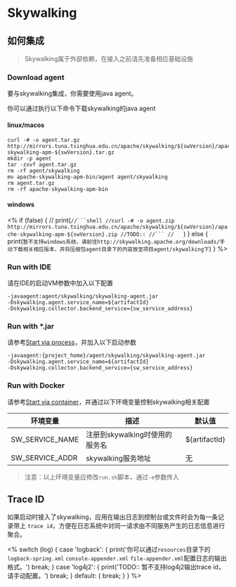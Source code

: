 # Skywalking

## 如何集成

> Skywalking属于外部依赖，在接入之前请先准备相应基础设施

### Download agent

要与skywalking集成，你需要使用java agent。

你可以通过执行以下命令下载skywalking的java agent

#### linux/macos

```shell
curl -# -o agent.tar.gz http://mirrors.tuna.tsinghua.edu.cn/apache/skywalking/${swVersion}/apache-skywalking-apm-${swVersion}.tar.gz 
mkdir -p agent
tar -zxvf agent.tar.gz
rm -rf agent/skywalking
mv apache-skywalking-apm-bin/agent agent/skywalking
rm agent.tar.gz
rm -rf apache-skywalking-apm-bin
```

#### windows

<%
if (false) {
//    print(`
//```shell
//curl -# -o agent.zip http://mirrors.tuna.tsinghua.edu.cn/apache/skywalking/${swVersion}/apache-skywalking-apm-${swVersion}.zip
//TODO::
//```
//    `)
} else {
    print(`暂不支持windows系统，请前往http://skywalking.apache.org/downloads/手动下载相关相应版本，并将压缩包agent目录下的内容放至项目agent/skywalking下`)
}
%>

### Run with IDE

请在IDE的启动VM参数中加入以下配置

```text
-javaagent:agent/skywalking/skywalking-agent.jar
-Dskywalking.agent.service_name=${artifactId}
-Dskywalking.collector.backend_service={sw_service_address}
```

### Run with *.jar

请参考[Start via process](../quickly_start.md#start-via-process)，并加入以下启动参数

```text
-javaagent:{project_home}/agent/skywalking/skywalking-agent.jar
-Dskywalking.agent.service_name=${artifactId}
-Dskywalking.collector.backend_service={sw_service_address}
```

### Run with Docker

请参考[Start via container](../quickly_start.md#start-via-container)，并通过以下环境变量控制skywalking相关配置

|**环境变量**|**描述**|**默认值**|
|--|--|--|
|SW_SERVICE_NAME|注册到skywalking时使用的服务名|${artifactId}|
|SW_SERVICE_ADDR|skywalking服务地址|无|

> 注意：以上环境变量应修改`run.sh`脚本，通过`-e`参数传入

## Trace ID

如果启动时接入了skywalking，应用在输出日志到控制台或文件时会为每一条记录带上 `trace id`，方便在日志系统中对同一请求由不同服务产生的日志信息进行聚合。

<%
switch (log) {
    case 'logback': {
        print('你可以通过`resources`目录下的`logback-spring.xml` `console-appender.xml` `file-appender.xml`配置日志的输出格式。')
        break;
    }
    case 'log4j2': {
        print('TODO:: 暂不支持log4j2输出trace id，请手动配置。')
        break;
    }
    default: {
        break;
    }
}
%>
